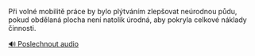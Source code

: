 
Při volné mobilitě práce by bylo plýtváním zlepšovat neúrodnou půdu, pokud obdělaná plocha není natolik úrodná, aby pokryla celkové náklady činnosti.

[🔊 Poslechnout audio](/data/7-paragraphs/audio/chapter_32/para_003-Pi-voln-mobilit-prce-by-bylo-pltvnm-zlepov.mp3)
